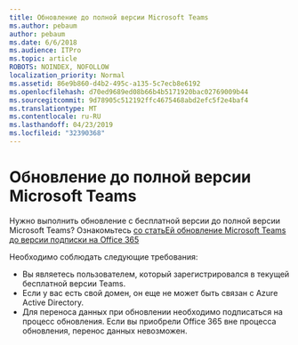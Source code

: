 ```yaml
---
title: Обновление до полной версии Microsoft Teams
ms.author: pebaum
author: pebaum
ms.date: 6/6/2018
ms.audience: ITPro
ms.topic: article
ROBOTS: NOINDEX, NOFOLLOW
localization_priority: Normal
ms.assetid: 86e9b860-d4b2-495c-a135-5c7ecb8e6192
ms.openlocfilehash: d70ed9689ed08b66b4b5171920bac02769009b44
ms.sourcegitcommit: 9d78905c512192ffc4675468abd2efc5f2e4baf4
ms.translationtype: MT
ms.contentlocale: ru-RU
ms.lasthandoff: 04/23/2019
ms.locfileid: "32390368"
---
```

# <a name="upgrade-to-the-full-version-of-microsoft-teams"></a>Обновление до полной версии Microsoft Teams

Нужно выполнить обновление с бесплатной версии до полной версии Microsoft Teams? Ознакомьтесь [со статьЕй обновление Microsoft Teams до версии подписки на Office 365](https://docs.microsoft.com/en-us/microsoftteams/upgrade-freemium)

Необходимо соблюдать следующие требования:
- Вы являетесь пользователем, который зарегистрировался в текущей бесплатной версии Teams.
- Если у вас есть свой домен, он еще не может быть связан с Azure Active Directory.
- Для переноса данных при обновлении необходимо подписаться на процесс обновления. Если вы приобрели Office 365 вне процесса обновления, перенос данных невозможен.


